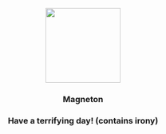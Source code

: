 <p align="center">
    <img src="https://raw.githubusercontent.com/PokeAPI/sprites/master/sprites/pokemon/82.png" width="150" height="150">
</p>
<h3 align="center"> <b>Magneton</b></h3>
<h3 align="center">Have a terrifying day! (contains irony)</h3>
